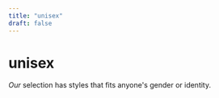 ```yaml
---
title: "unisex"
draft: false
---
```


# unisex

*Our* selection has styles that fits anyone's gender or identity.

